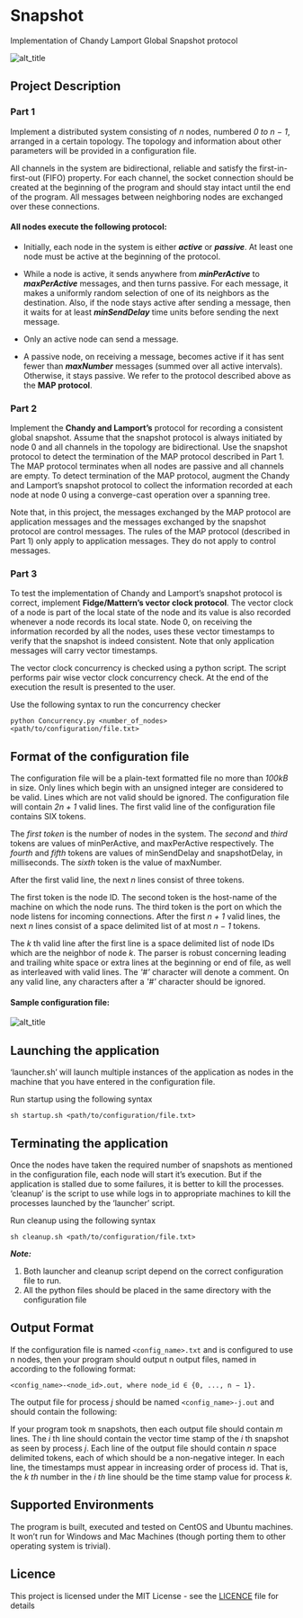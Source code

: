 # Snapshot
Implementation of Chandy Lamport Global Snapshot protocol

![alt_title](https://cloud.githubusercontent.com/assets/8402606/25926617/d3127012-35b5-11e7-81a7-69cc8be078f1.png)

## Project Description

### Part 1

Implement a distributed system consisting of *n* nodes, numbered *0 to n − 1*, arranged in a certain topology. The topology and information about other parameters will be provided in a configuration file.

All channels in the system are bidirectional, reliable and satisfy the first-in-first-out (FIFO) property.  For each channel, the socket connection should be created at the beginning of the program and should stay intact until the end of the program. All messages between neighboring nodes are exchanged over these connections.

#### All nodes execute the following protocol:

- Initially, each node in the system is either ***active*** or ***passive***. At least one node must be active at the beginning of the protocol.

- While a node is active, it sends anywhere from ***minPerActive*** to ***maxPerActive*** messages, and then turns passive. For each message, it makes a uniformly random selection of one of its neighbors as the destination. Also, if the node stays active after sending a message, then it waits for at least ***minSendDelay*** time units before sending the next message.

- Only an active node can send a message.

- A passive node, on receiving a message, becomes active if it has sent fewer than ***maxNumber*** messages (summed over all active intervals). Otherwise, it stays passive. We refer to the protocol described above as the **MAP protocol**.

### Part 2

Implement the **Chandy and Lamport’s** protocol for recording a consistent global snapshot. Assume that the snapshot protocol is always initiated by node 0 and all channels in the topology are bidirectional. Use the snapshot protocol to detect the termination of the MAP protocol described in Part 1. The MAP protocol terminates when all nodes are passive and all channels are empty. To detect termination of the MAP protocol, augment the Chandy and Lamport’s snapshot protocol to collect the information recorded at each node at node 0 using a converge-cast operation over a spanning tree.

Note that, in this project, the messages exchanged by the MAP protocol are application messages and the messages exchanged by the snapshot protocol are control messages. The rules of the MAP protocol (described in Part 1) only apply to application messages. They do not apply to control messages.

### Part 3

To test the implementation of Chandy and Lamport’s snapshot protocol is correct, implement **Fidge/Mattern’s vector clock protocol**. The vector clock of a node is part of the local state of the node and its value is also recorded whenever a node records its local state. Node 0, on receiving the information recorded by all the nodes, uses these vector timestamps to verify that the snapshot is indeed consistent. Note that only application messages will carry vector timestamps.

The vector clock concurrency is checked using a python script. The script performs pair wise vector clock concurrency check. At the end of the execution the result is presented to the user.

Use the following syntax to run the concurrency checker

`python Concurrency.py <number_of_nodes> <path/to/configuration/file.txt>`

## Format of the configuration file

The configuration file will be a plain-text formatted file no more than *100kB* in size. Only lines which begin with an unsigned integer are considered to be valid. Lines which are not valid should be ignored. The configuration file will contain *2n + 1* valid lines. The first valid line of the configuration file contains SIX tokens. 

The *first token* is the number of nodes in the system. 
The *second* and *third* tokens are values of minPerActive, and maxPerActive respectively. 
The *fourth* and *fifth* tokens are values of minSendDelay and snapshotDelay, in milliseconds. 
The *sixth* token is the value of maxNumber. 

After the first valid line, the next *n* lines consist of three tokens. 

The first token is the node ID. The second token is the host-name of the machine on which the node runs. The third token is the port on which the node listens for incoming connections. After the first *n + 1* valid lines, the next *n* lines consist of a space delimited list of at most *n − 1* tokens.

The *k* th valid line after the first line is a space delimited list of node IDs which are the neighbor of node *k*. The parser is robust concerning leading and trailing white space or extra lines at the beginning or end of file, as well as interleaved with valid lines. The *'#’* character will denote a comment. On any valid line, any characters after a *'#'* character should be ignored.

#### Sample configuration file:

![alt_title](https://cloud.githubusercontent.com/assets/8402606/25926690/2fd33c32-35b6-11e7-9230-d4fc2515e4a2.png)

## Launching the application

‘launcher.sh’ will launch multiple instances of the application as nodes in the machine that you have entered in the configuration file. 

Run startup using the following syntax

`sh startup.sh <path/to/configuration/file.txt>`

## Terminating the application

Once the nodes have taken the required number of snapshots as mentioned in the configuration file, each node will start it’s execution. But if the application is stalled due to some failures, it is better to kill the processes. ‘cleanup’  is the script to use while logs in to appropriate machines to kill the processes launched by the ‘launcher’ script. 

Run cleanup using the following syntax

`sh cleanup.sh <path/to/configuration/file.txt>`

***Note:*** 
1. Both launcher and cleanup script depend on the correct configuration file to run.
2. All the python files should be placed in the same directory with the configuration file

## Output Format

If the configuration file is named `<config_name>.txt` and is configured to use n nodes, then your program should output n output files, named in according to the following format:

`<config_name>-<node_id>.out, where node_id ∈ {0, ..., n − 1}.`

The output file for process *j* should be named `<config_name>-j.out` and should contain the following: 

If your program took m snapshots, then each output file should contain *m* lines. The *i* th line should contain the vector time stamp of the *i* th snapshot as seen by process *j*. Each line of the output file should contain *n* space delimited tokens, each of which should be a non-negative integer. In each line, the timestamps must appear in increasing order of process id. That is, the *k th* number in the *i th* line should be the time stamp value for process *k*. 

## Supported Environments

The program is built, executed and tested on CentOS and Ubuntu machines. It won’t run for Windows and Mac Machines (though porting them to other operating system is trivial).    

## Licence 

This project is licensed under the MIT License - see the [LICENCE](../master/LICENSE) file for details
 
